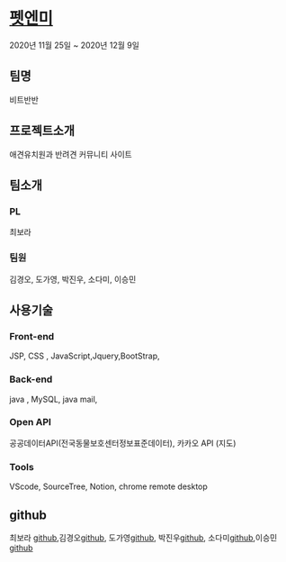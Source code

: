 # [펫엔미](http://3.34.110.152:8080/PetProject/home.jsp)
2020년 11월 25일 ~ 2020년 12월 9일 

## 팀명 
비트반반

## 프로젝트소개
애견유치원과 반려견 커뮤니티 사이트

## 팀소개
### PL
최보라
### 팀원
김경오, 도가영, 박진우, 소다미, 이승민

## 사용기술
### Front-end
JSP, CSS , JavaScript,Jquery,BootStrap,

### Back-end
java , MySQL, java mail, 

### Open API
공공데이터API(전국동물보호센터정보표준데이터), 카카오 API (지도)


### Tools
 VScode, SourceTree, Notion, chrome remote desktop
 
 
## github
최보라 [github](https://github.com/september21st),김경오[github](https://github.com/KIM-KYOUNG-OH), 도가영[github](https://github.com/young-d), 박진우[github](https://github.com/krapoownij), 소다미[github](https://github.com/dami7177),이승민[github](https://github.com/smin9408)
